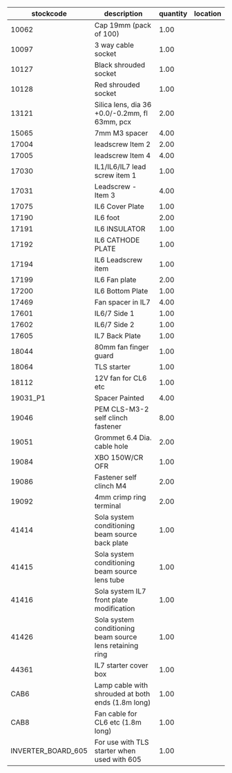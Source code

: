 |stockcode|description|quantity|location|
|---------|-----------|--------|--------|
|10062|Cap 19mm (pack of 100)|1.00||
|10097|3 way cable socket|1.00||
|10127|Black shrouded socket|1.00||
|10128|Red shrouded socket|1.00||
|13121|Silica lens, dia 36 +0.0/-0.2mm, fl 63mm, pcx|2.00||
|15065|7mm M3 spacer|4.00||
|17004|leadscrew Item 2|2.00||
|17005|leadscrew Item 4|4.00||
|17030|IL1/IL6/IL7 lead screw item 1|1.00||
|17031|Leadscrew - Item 3|4.00||
|17075|IL6 Cover Plate|1.00||
|17190|IL6 foot|2.00||
|17191|IL6 INSULATOR|1.00||
|17192|IL6 CATHODE PLATE|1.00||
|17194|IL6 Leadscrew item|1.00||
|17199|IL6 Fan plate|2.00||
|17200|IL6 Bottom Plate|1.00||
|17469|Fan spacer in IL7|4.00||
|17601|IL6/7 Side 1|1.00||
|17602|IL6/7 Side 2|1.00||
|17605|IL7 Back Plate|1.00||
|18044|80mm fan finger guard|1.00||
|18064|TLS starter|1.00||
|18112|12V fan for CL6 etc|1.00||
|19031_P1|Spacer Painted|4.00||
|19046|PEM CLS-M3-2 self clinch fastener|8.00||
|19051|Grommet 6.4 Dia. cable hole|2.00||
|19084|XBO 150W/CR OFR|1.00||
|19086|Fastener self clinch M4|2.00||
|19092|4mm crimp ring terminal|2.00||
|41414|Sola system conditioning beam source back plate|1.00||
|41415|Sola system conditioning beam source lens tube|1.00||
|41416|Sola system IL7 front plate modification|1.00||
|41426|Sola system conditioning beam source lens retaining ring|1.00||
|44361|IL7 starter cover box|1.00||
|CAB6|Lamp cable with shrouded at both ends (1.8m long)|1.00||
|CAB8|Fan cable for CL6 etc (1.8m long)|1.00||
|INVERTER_BOARD_605|For use with TLS starter when used with 605|1.00||
